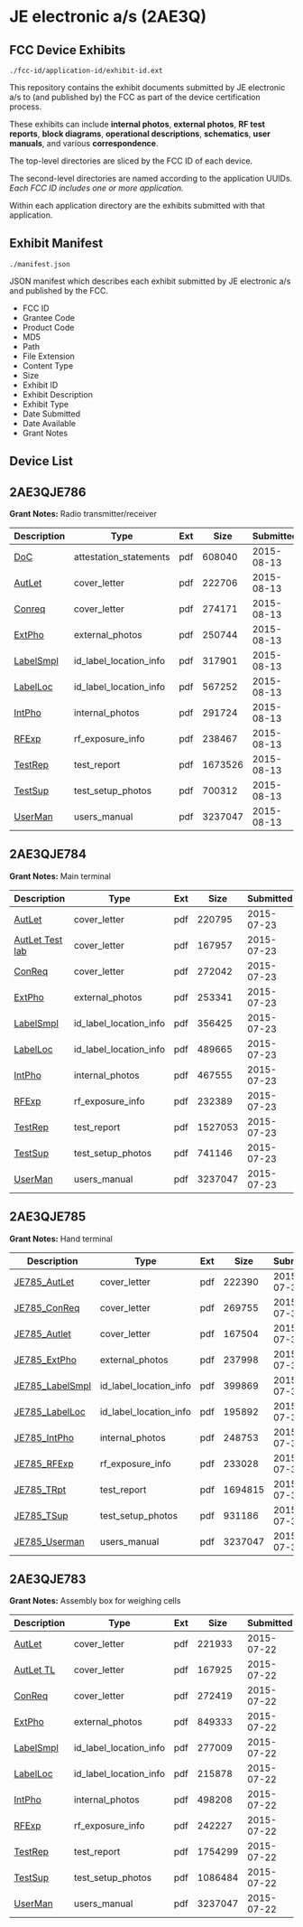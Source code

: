 # JE electronic a/s (2AE3Q)
## FCC Device Exhibits

```
./fcc-id/application-id/exhibit-id.ext
```

This repository contains the exhibit documents submitted by JE electronic a/s to (and published by) the FCC as part of the device certification process.

These exhibits can include **internal photos**, **external photos**, **RF test reports**, **block diagrams**, **operational descriptions**, **schematics**, **user manuals**, and various **correspondence**.

The top-level directories are sliced by the FCC ID of each device.

The second-level directories are named according to the application UUIDs. *Each FCC ID includes one or more application.*

Within each application directory are the exhibits submitted with that application. 

## Exhibit Manifest

```
./manifest.json
```

JSON manifest which describes each exhibit submitted by JE electronic a/s and published by the FCC.

- FCC ID
- Grantee Code
- Product Code
- MD5
- Path
- File Extension
- Content Type
- Size
- Exhibit ID
- Exhibit Description
- Exhibit Type
- Date Submitted
- Date Available
- Grant Notes

## Device List
## 2AE3QJE786
**Grant Notes:** Radio transmitter/receiver

| Description | Type | Ext | Size | Submitted | Available |
| ----------- | ---- | --- | ---- | --------- | --------- |
| [DoC](2AE3QJE786/6d65f88d6cd6d788979b0a75752eb5e1/2713069.pdf) | attestation_statements | pdf | 608040 | 2015-08-13 | 2015-08-13 |
| [AutLet](2AE3QJE786/6d65f88d6cd6d788979b0a75752eb5e1/2713042.pdf) | cover_letter | pdf | 222706 | 2015-08-13 | 2015-08-13 |
| [Conreq](2AE3QJE786/6d65f88d6cd6d788979b0a75752eb5e1/2713043.pdf) | cover_letter | pdf | 274171 | 2015-08-13 | 2015-08-13 |
| [ExtPho](2AE3QJE786/6d65f88d6cd6d788979b0a75752eb5e1/2713046.pdf) | external_photos | pdf | 250744 | 2015-08-13 | 2015-08-13 |
| [LabelSmpl](2AE3QJE786/6d65f88d6cd6d788979b0a75752eb5e1/2713044.pdf) | id_label_location_info | pdf | 317901 | 2015-08-13 | 2015-08-13 |
| [LabelLoc](2AE3QJE786/6d65f88d6cd6d788979b0a75752eb5e1/2713045.pdf) | id_label_location_info | pdf | 567252 | 2015-08-13 | 2015-08-13 |
| [IntPho](2AE3QJE786/6d65f88d6cd6d788979b0a75752eb5e1/2713047.pdf) | internal_photos | pdf | 291724 | 2015-08-13 | 2015-08-13 |
| [RFExp](2AE3QJE786/6d65f88d6cd6d788979b0a75752eb5e1/2713068.pdf) | rf_exposure_info | pdf | 238467 | 2015-08-13 | 2015-08-13 |
| [TestRep](2AE3QJE786/6d65f88d6cd6d788979b0a75752eb5e1/2713053.pdf) | test_report | pdf | 1673526 | 2015-08-13 | 2015-08-13 |
| [TestSup](2AE3QJE786/6d65f88d6cd6d788979b0a75752eb5e1/2713048.pdf) | test_setup_photos | pdf | 700312 | 2015-08-13 | 2015-08-13 |
| [UserMan](2AE3QJE786/6d65f88d6cd6d788979b0a75752eb5e1/2688141.pdf) | users_manual | pdf | 3237047 | 2015-08-13 | 2015-08-13 |
## 2AE3QJE784
**Grant Notes:** Main terminal

| Description | Type | Ext | Size | Submitted | Available |
| ----------- | ---- | --- | ---- | --------- | --------- |
| [AutLet](2AE3QJE784/f1b509cba9f2239743b380ca5992cd96/2689120.pdf) | cover_letter | pdf | 220795 | 2015-07-23 | 2015-07-23 |
| [AutLet Test lab](2AE3QJE784/f1b509cba9f2239743b380ca5992cd96/2689121.pdf) | cover_letter | pdf | 167957 | 2015-07-23 | 2015-07-23 |
| [ConReq](2AE3QJE784/f1b509cba9f2239743b380ca5992cd96/2689122.pdf) | cover_letter | pdf | 272042 | 2015-07-23 | 2015-07-23 |
| [ExtPho](2AE3QJE784/f1b509cba9f2239743b380ca5992cd96/2689125.pdf) | external_photos | pdf | 253341 | 2015-07-23 | 2015-07-23 |
| [LabelSmpl](2AE3QJE784/f1b509cba9f2239743b380ca5992cd96/2689123.pdf) | id_label_location_info | pdf | 356425 | 2015-07-23 | 2015-07-23 |
| [LabelLoc](2AE3QJE784/f1b509cba9f2239743b380ca5992cd96/2689124.pdf) | id_label_location_info | pdf | 489665 | 2015-07-23 | 2015-07-23 |
| [IntPho](2AE3QJE784/f1b509cba9f2239743b380ca5992cd96/2689126.pdf) | internal_photos | pdf | 467555 | 2015-07-23 | 2015-07-23 |
| [RFExp](2AE3QJE784/f1b509cba9f2239743b380ca5992cd96/2689148.pdf) | rf_exposure_info | pdf | 232389 | 2015-07-23 | 2015-07-23 |
| [TestRep](2AE3QJE784/f1b509cba9f2239743b380ca5992cd96/2689131.pdf) | test_report | pdf | 1527053 | 2015-07-23 | 2015-07-23 |
| [TestSup](2AE3QJE784/f1b509cba9f2239743b380ca5992cd96/2689127.pdf) | test_setup_photos | pdf | 741146 | 2015-07-23 | 2015-07-23 |
| [UserMan](2AE3QJE784/f1b509cba9f2239743b380ca5992cd96/2688141.pdf) | users_manual | pdf | 3237047 | 2015-07-23 | 2015-07-23 |
## 2AE3QJE785
**Grant Notes:** Hand terminal

| Description | Type | Ext | Size | Submitted | Available |
| ----------- | ---- | --- | ---- | --------- | --------- |
| [JE785_AutLet](2AE3QJE785/8579c1d1c2cb675fa7002d70d1578954/2697520.pdf) | cover_letter | pdf | 222390 | 2015-07-30 | 2015-07-30 |
| [JE785_ConReq](2AE3QJE785/8579c1d1c2cb675fa7002d70d1578954/2697521.pdf) | cover_letter | pdf | 269755 | 2015-07-30 | 2015-07-30 |
| [JE785_Autlet](2AE3QJE785/8579c1d1c2cb675fa7002d70d1578954/2697533.pdf) | cover_letter | pdf | 167504 | 2015-07-30 | 2015-07-30 |
| [JE785_ExtPho](2AE3QJE785/8579c1d1c2cb675fa7002d70d1578954/2697524.pdf) | external_photos | pdf | 237998 | 2015-07-30 | 2015-07-30 |
| [JE785_LabelSmpl](2AE3QJE785/8579c1d1c2cb675fa7002d70d1578954/2697522.pdf) | id_label_location_info | pdf | 399869 | 2015-07-30 | 2015-07-30 |
| [JE785_LabelLoc](2AE3QJE785/8579c1d1c2cb675fa7002d70d1578954/2697523.pdf) | id_label_location_info | pdf | 195892 | 2015-07-30 | 2015-07-30 |
| [JE785_IntPho](2AE3QJE785/8579c1d1c2cb675fa7002d70d1578954/2697525.pdf) | internal_photos | pdf | 248753 | 2015-07-30 | 2015-07-30 |
| [JE785_RFExp](2AE3QJE785/8579c1d1c2cb675fa7002d70d1578954/2697535.pdf) | rf_exposure_info | pdf | 233028 | 2015-07-30 | 2015-07-30 |
| [JE785_TRpt](2AE3QJE785/8579c1d1c2cb675fa7002d70d1578954/2697530.pdf) | test_report | pdf | 1694815 | 2015-07-30 | 2015-07-30 |
| [JE785_TSup](2AE3QJE785/8579c1d1c2cb675fa7002d70d1578954/2697526.pdf) | test_setup_photos | pdf | 931186 | 2015-07-30 | 2015-07-30 |
| [JE785_Userman](2AE3QJE785/8579c1d1c2cb675fa7002d70d1578954/2688141.pdf) | users_manual | pdf | 3237047 | 2015-07-30 | 2015-07-30 |
## 2AE3QJE783
**Grant Notes:** Assembly box for weighing cells

| Description | Type | Ext | Size | Submitted | Available |
| ----------- | ---- | --- | ---- | --------- | --------- |
| [AutLet](2AE3QJE783/a5484447e003492f9b1c537baa74d430/2688129.pdf) | cover_letter | pdf | 221933 | 2015-07-22 | 2015-07-22 |
| [AutLet TL](2AE3QJE783/a5484447e003492f9b1c537baa74d430/2688130.pdf) | cover_letter | pdf | 167925 | 2015-07-22 | 2015-07-22 |
| [ConReq](2AE3QJE783/a5484447e003492f9b1c537baa74d430/2688131.pdf) | cover_letter | pdf | 272419 | 2015-07-22 | 2015-07-22 |
| [ExtPho](2AE3QJE783/a5484447e003492f9b1c537baa74d430/2688134.pdf) | external_photos | pdf | 849333 | 2015-07-22 | 2015-07-22 |
| [LabelSmpl](2AE3QJE783/a5484447e003492f9b1c537baa74d430/2688132.pdf) | id_label_location_info | pdf | 277009 | 2015-07-22 | 2015-07-22 |
| [LabelLoc](2AE3QJE783/a5484447e003492f9b1c537baa74d430/2688133.pdf) | id_label_location_info | pdf | 215878 | 2015-07-22 | 2015-07-22 |
| [IntPho](2AE3QJE783/a5484447e003492f9b1c537baa74d430/2688135.pdf) | internal_photos | pdf | 498208 | 2015-07-22 | 2015-07-22 |
| [RFExp](2AE3QJE783/a5484447e003492f9b1c537baa74d430/2688144.pdf) | rf_exposure_info | pdf | 242227 | 2015-07-22 | 2015-07-22 |
| [TestRep](2AE3QJE783/a5484447e003492f9b1c537baa74d430/2688140.pdf) | test_report | pdf | 1754299 | 2015-07-22 | 2015-07-22 |
| [TestSup](2AE3QJE783/a5484447e003492f9b1c537baa74d430/2688136.pdf) | test_setup_photos | pdf | 1086484 | 2015-07-22 | 2015-07-22 |
| [UserMan](2AE3QJE783/a5484447e003492f9b1c537baa74d430/2688141.pdf) | users_manual | pdf | 3237047 | 2015-07-22 | 2015-07-22 |
